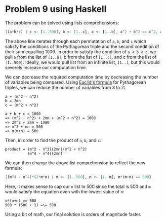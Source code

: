 # Problem 9 using Haskell 

The problem can be solved using lists comprehensions: 

````haskell
[(a*b*c) | c <- [1..500], b <- [1..c], a <- [1..b], a^2 + b^2 == c^2, a+b+c == 1000]
````
    
The above line iterates through each permutation of `a`, `b`, and `c` 
which satisfy the conditions of the Pythagorean triple and the second 
condition of their sum equalling 1000. In order to satisfy the condition 
of `a < b < c`, we pull `a` from the list of `[1..b]`, b from the list 
of `[1..c]`, and c from the list of `[1..500]`. Ideally, we would pull 
list from an infinite list, `[1..]`, but this would severely increase 
our computation time. 
 
We can decrease the required computation time by decreasing the number 
of variables being compared. Using 
[Euclid's formula](http://en.wikipedia.org/wiki/Formulas_for_generating_Pythagorean_triples#Euclid.27s.2C_Pythagoras.27.2C_and_Plato.27s_formulas) 
for Pythagorean triples, we can reduce the number of variables from 3 to 2: 

    a = (m^2 - n^2) 
    b = 2mn
    c = (m^2 + n^2) 
    
    a + b + c = 1000 
    => (m^2 - n^2) + 2mn + (m^2 + n^2) = 1000
    => 2m^2 + 2mn = 1000
    => m^2 + mn = 500 
    => m(m+n) = 500 
    
Then, in order to find the product of `a`, `b`, and `c`: 

    product = (m^2 - n^2)(2mn)(m^2 + n^2)
              (m^4 - n^4)(2mn)
    
We can then change the above list comprehension to reflect the new formula: 

````haskell
[(m^4 - n^4)*(2*m*n) | m <- [1..500], n <- [1..m], m*(m+n) == 500]
````
    
Here, it makes sense to cap our `m` list to 500 since the total is 500 and 
`m` would satisfy the equation even with the lowest value of `n`: 

    m*(m+n) == 500 
    500 * (500 + 1) =\= 500 
    
Using a bit of math, our final solution is orders of magnitude faster.  